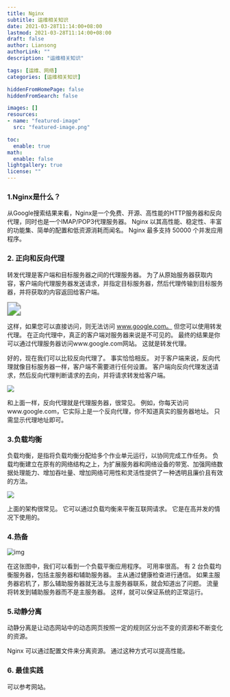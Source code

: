 ```yaml
---
title: Nginx
subtitle: 运维相关知识
date: 2021-03-28T11:14:00+08:00
lastmod: 2021-03-28T11:14:00+08:00
draft: false
author: Liansong
authorLink: ""
description: "运维相关知识"

tags: [运维、网络]
categories: [运维相关知识]

hiddenFromHomePage: false
hiddenFromSearch: false

images: []
resources:
- name: "featured-image"
  src: "featured-image.png"

toc:
  enable: true
math:
  enable: false
lightgallery: true
license: ""
---
```


### 1.Nginx是什么？

从Google搜索结果来看，Nginx是一个免费、开源、高性能的HTTP服务器和反向代理，同时也是一个IMAP/POP3代理服务器。 Nginx 以其高性能、稳定性、丰富的功能集、简单的配置和低资源消耗而闻名。 Nginx 最多支持 50000 个并发应用程序。

### 2. 正向和反向代理

转发代理是客户端和目标服务器之间的代理服务器。 为了从原始服务器获取内容，客户端向代理服务器发送请求，并指定目标服务器，然后代理传输到目标服务器，并将获取的内容返回给客户端。

<img src="https://cdn.jsdelivr.net/gh/yeliansong/github-blog-PIC/blog-images/007S8ZIlgy1gf4iaf9a6xj317s0i6dlj.jpg" style="zoom:200%;" />

这样，如果您可以直接访问，则无法访问 www.google.com。 但您可以使用转发代理。 在正向代理中，真正的客户端对服务器来说是不可见的。 最终的结果是你可以通过代理服务器访问www.google.com网站。 这就是转发代理。

好的，现在我们可以比较反向代理了。 事实恰恰相反。 对于客户端来说，反向代理就像目标服务器一样，客户端不需要进行任何设置。 客户端向反向代理发送请求，然后反向代理判断请求的去向，并将请求转发给客户端。

![](https://cdn.jsdelivr.net/gh/yeliansong/github-blog-PIC/blog-images/007S8ZIlgy1gf4j1ik578j31qa0i4tdk.jpg)

和上面一样，反向代理就是代理服务器，很常见。 例如，你每天访问www.google.com，它实际上是一个反向代理，你不知道真实的服务器地址。 只需显示代理地址即可。

### 3.负载均衡

负载均衡，是指将负载均衡分配给多个作业单元运行，以协同完成工作任务。 负载均衡建立在原有的网络结构之上，为扩展服务器和网络设备的带宽、加强网络数据处理能力、增加吞吐量、增加网络可用性和灵活性提供了一种透明且廉价且有效的方法。

<img src="https://cdn.jsdelivr.net/gh/yeliansong/github-blog-PIC/blog-images/007S8ZIlgy1gf4kh82548j30vd0u047l.jpg" style="缩放：50%;" />

上面的架构很常见。 它可以通过负载均衡来平衡互联网请求。 它是在高并发的情况下使用的。

### 4.热备

![img](https://user-gold-cdn.xitu.io/2018/7/4/16463cd149a85d6d?imageslim)

在这张图中，我们可以看到一个负载平衡应用程序。 可用率很高。 有 2 台负载均衡服务器，包括主服务器和辅助服务器。 主从通过健康检查进行通信。 如果主服务器宕机了，那么辅助服务器就无法与主服务器联系，就会知道出了问题。 流量将转发到辅助服务器而不是主服务器。 这样，就可以保证系统的正常运行。

### 5.动静分离

动静分离是让动态网站中的动态网页按照一定的规则区分出不变的资源和不断变化的资源。

Nginx 可以通过配置文件来分离资源。 通过这种方式可以提高性能。

### 6. 最佳实践

可以参考网站。